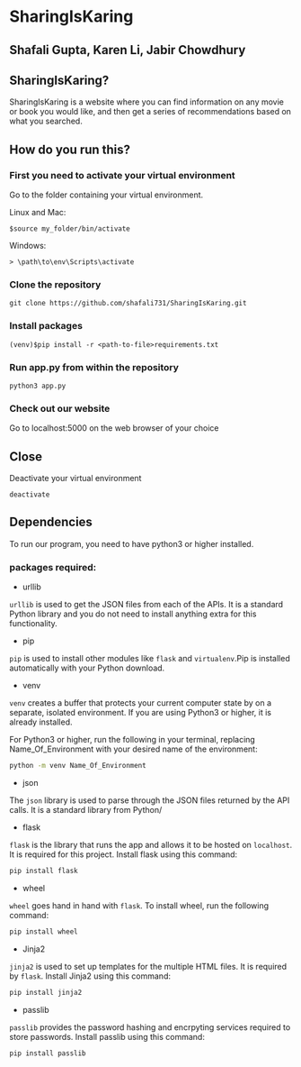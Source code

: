 # SharingIsKaring
## Shafali Gupta, Karen Li, Jabir Chowdhury

## SharingIsKaring?
SharingIsKaring is a website where you can find information on any movie or book you would like, and then get a series of recommendations
based on what you searched.


## How do you run this?
### First you need to activate your virtual environment
Go to the folder containing your virtual environment.

Linux and Mac:
```
$source my_folder/bin/activate
```
Windows:
```
> \path\to\env\Scripts\activate
```
### Clone the repository
```
git clone https://github.com/shafali731/SharingIsKaring.git
```

### Install packages
```
(venv)$pip install -r <path-to-file>requirements.txt
```
### Run app.py from within the repository
```
python3 app.py
```
### Check out our website
Go to localhost:5000 on the web browser of your choice

## Close
Deactivate your virtual environment
```
deactivate
```

## Dependencies
To run our program, you need to have python3 or higher installed.

### packages required:

- urllib

`urllib` is used to get the JSON files from each of the APIs. It is a standard Python library and you do not need to install anything extra for this functionality.

- pip

`pip` is used to install other modules like `flask` and `virtualenv`.Pip is installed automatically with your Python download.

- venv

`venv` creates a buffer that protects your current computer state by on a separate, isolated environment. If you are using Python3 or higher, it is already installed.

For Python3 or higher, run the following in your terminal, replacing Name_Of_Environment with your desired name of the environment:
```bash
python -m venv Name_Of_Environment
```
- json

The `json` library is used to parse through the JSON files returned by the API calls. It is a standard library from Python/

- flask

`flask` is the library that runs the app and allows it to be hosted on `localhost`. It is required for this project. Install flask using this command:
```bash
pip install flask
```
- wheel

`wheel` goes hand in hand with `flask`. To install wheel, run the following command:

```bash
pip install wheel
```
- Jinja2

`jinja2` is used to set up templates for the multiple HTML files. It is required by `flask`. Install Jinja2 using this command:

```bash
pip install jinja2
```
- passlib

`passlib` provides the password hashing and encrpyting services required to store passwords. Install passlib using this command:

```bash
pip install passlib
```
